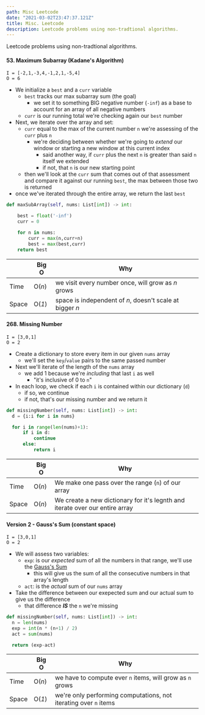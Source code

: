 ```yaml
---
path: Misc Leetcode
date: "2021-03-02T23:47:37.121Z"
title: Misc. Leetcode
description: Leetcode problems using non-tradtional algorithms.
---
```


Leetcode problems using non-tradtional algorithms.

#### 53. Maximum Subarray (Kadane's Algorithm)

`I = [-2,1,-3,4,-1,2,1,-5,4]`<br/>
`O = 6`<br/>

- We initialize a `best` and a `curr` variable
  - `best` tracks our max subarray sum (the goal)
    - we set it to something BIG negative number (`-inf`) as a base to account for an array of all negative numbers
  - `curr` is our running total we're checking again our `best` number
- Next, we iterate over the array and set:
  - `curr` equal to the max of the current number `n` we're assessing of the `curr` plus `n`
    - we're deciding between whether we're going to _extend_ our window or starting a new window at this current index
      - said another way, if `curr` plus the next `n` is greater than said `n` itself we extended
      - if not, that `n` is our new starting point
  - then we'll look at the `curr` sum that comes out of that assessment and compare it against our running `best`, the max between those two is returned
- once we've iterated through the entire array, we return the last `best`

```python
def maxSubArray(self, nums: List[int]) -> int:

    best = float('-inf')
    curr = 0

    for n in nums:
        curr = max(n,curr+n)
        best = max(best,curr)
    return best
```

|       | Big O         | Why                                                                    |
| ----- | ------------- | ---------------------------------------------------------------------- |
| Time  | O(<em>n</em>) | we visit every number once, will grow as <em>n</em> grows              |
| Space | O(<em>1</em>) | space is independent of <em>n</em>, doesn't scale at bigger <em>n</em> |

#### 268. Missing Number

`I = [3,0,1]`<br/>
`O = 2`<br/>

- Create a dictionary to store every item in our given `nums` array
  - we'll set the `key`/`value` pairs to the same passed number
- Next we'll iterate of the length of the `nums` array
  - we add 1 because we're _including_ that last `i` as well
    - "it's inclusive of 0 to `n`"
- In each loop, we check if each `i` is contained within our dictionary (`d`)
  - if so, we continue
  - if not, that's our missing number and we return it

```python
def missingNumber(self, nums: List[int]) -> int:
  d = {i:i for i in nums}

  for i in range(len(nums)+1):
      if i in d:
          continue
      else:
          return i
```

|       | Big O         | Why                                                                          |
| ----- | ------------- | ---------------------------------------------------------------------------- |
| Time  | O(<em>n</em>) | We make one pass over the range (`n`) of our array                           |
| Space | O(<em>n</em>) | We create a new dictionary for it's legnth and iterate over our entire array |

#### Version 2 - Gauss's Sum (constant space)

`I = [3,0,1]`<br/>
`O = 2`<br/>

- We will assess two variables:
  - `exp`: is our _expected_ sum of all the numbers in that range, we'll use the [Gauss's Sum](https://math.stackexchange.com/questions/1917510/gauss-formula-to-add-number-of-sequence-for-arbitrary-range)
    - this will give us the sum of all the consecutive numbers in that array's length
  - `act`: is the _actual_ sum of our `nums` array
- Take the difference between our exepected sum and our actual sum to give us the difference
  - that difference **_IS_** the `n` we're missing

```python
def missingNumber(self, nums: List[int]) -> int:
  n = len(nums)
  exp = int(n * (n+1) / 2)
  act = sum(nums)

  return (exp-act)
```

|       | Big O         | Why                                                              |
| ----- | ------------- | ---------------------------------------------------------------- |
| Time  | O(<em>n</em>) | we have to compute ever `n` items, will grow as `n` grows        |
| Space | O(<em>1</em>) | we're only performing computations, not iterating over `n` items |
